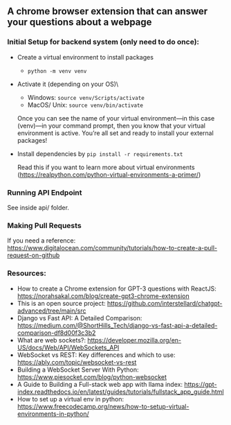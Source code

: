 ## A chrome browser extension that can answer your questions about a webpage

### Initial Setup for backend system (only need to do once):

-   Create a virtual environment to install packages

    -   `python -m venv venv`

-   Activate it (depending on your OS)\

    -   Windows: `source venv/Scripts/activate`
    -   MacOS/ Unix: `source venv/bin/activate`

    Once you can see the name of your virtual environment—in this case (venv)—in your command prompt, then you know that your virtual environment is active. You’re all set and ready to install your external packages!

-   Install dependencies by `pip install -r requirements.txt`

    Read this if you want to learn more about virtual environments (https://realpython.com/python-virtual-environments-a-primer/)

### Running API Endpoint

See inside api/ folder.

### Making Pull Requests

If you need a reference: https://www.digitalocean.com/community/tutorials/how-to-create-a-pull-request-on-github

### Resources:

-   How to create a Chrome extension for GPT-3 questions with ReactJS: https://norahsakal.com/blog/create-gpt3-chrome-extension
-   This is an open source project: https://github.com/interstellard/chatgpt-advanced/tree/main/src
-   Django vs Fast API: A Detailed Comparison: https://medium.com/@ShortHills_Tech/django-vs-fast-api-a-detailed-comparison-df8d00f3c3b2
-   What are web sockets?: https://developer.mozilla.org/en-US/docs/Web/API/WebSockets_API
-   WebSocket vs REST: Key differences and which to use: https://ably.com/topic/websocket-vs-rest
-   Building a WebSocket Server With Python: https://www.piesocket.com/blog/python-websocket
-   A Guide to Building a Full-stack web app with llama index: https://gpt-index.readthedocs.io/en/latest/guides/tutorials/fullstack_app_guide.html
-   How to set up a virtual env in python: https://www.freecodecamp.org/news/how-to-setup-virtual-environments-in-python/
